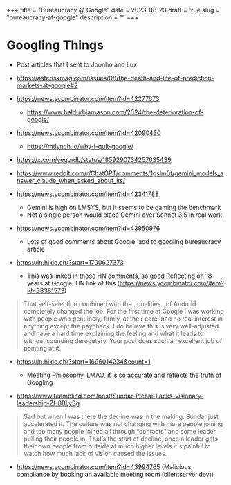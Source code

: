 +++
title = "Bureaucracy @ Google"
date = 2023-08-23
draft = true
slug = "bureaucracy-at-google"
description = ""
+++

# Googling Things

- Post articles that I sent to Joonho and Lux
- https://asteriskmag.com/issues/08/the-death-and-life-of-prediction-markets-at-google#2
- https://news.ycombinator.com/item?id=42277673
  - https://www.baldurbjarnason.com/2024/the-deterioration-of-google/
- https://news.ycombinator.com/item?id=42090430
  - https://mtlynch.io/why-i-quit-google/
- https://x.com/yegordb/status/1859290734257635439
- https://www.reddit.com/r/ChatGPT/comments/1gslm0t/gemini_models_answer_claude_when_asked_about_its/
- https://news.ycombinator.com/item?id=42341788
  - Gemini is high on LMSYS, but it seems to be gaming the benchmark
  - Not a single person would place Gemini over Sonnet 3.5 in real work

- https://news.ycombinator.com/item?id=43950976
  - Lots of good comments about Google, add to googling bureaucracy article

- https://ln.hixie.ch/?start=1700627373
  - This was linked in those HN comments, so good  Reflecting on 18 years at Google. HN link of this (https://news.ycombinator.com/item?id=38381573)

> That self-selection combined with the...qualities...of Android completely changed the job. For the first time at Google I was working with people who genuinely, firmly, at their core, had no real interest in anything except the paycheck. I do believe this is very well-adjusted and have a hard time explaining the feeling and what it leads to without sounding derogetary. Your post does such an excellent job of pointing at it.

- https://ln.hixie.ch/?start=1696014234&count=1
  - Meeting Philosophy. LMAO, it is so accurate and reflects the truth of Googling

- https://www.teamblind.com/post/Sundar-Pichai-Lacks-visionary-leadership-ZH8BLySg

> Sad but when I was there the decline was in the making. Sundar just accelerated it. The culture was not changing with more people joining and too many people joined all through “contacts” and some leader pulling their people in. That’s the start of decline, once a leader gets their own people from outside at much higher levels it's painful to watch how much lack of vision caused the issues.

- https://news.ycombinator.com/item?id=43994765 (Malicious compliance by booking an available meeting room (clientserver.dev))
